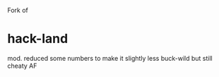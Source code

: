 Fork of

# hack-land

mod. reduced some numbers to make it slightly less buck-wild but still cheaty AF
